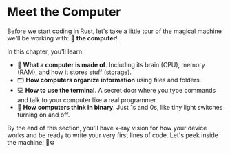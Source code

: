 # Meet the Computer

Before we start coding in Rust, let's take a little tour of the magical machine we'll be working with: 🧠 **the computer**!

In this chapter, you'll learn:

- 🧱 **What a computer is made of**. Including its brain (CPU), memory (RAM), and how it stores stuff (storage).
- 🗂️ **How computers organize information** using files and folders.
- 💻 **How to use the terminal**. A secret door where you type commands and talk to your computer like a real programmer.
- 🔢 **How computers think in binary**. Just 1s and 0s, like tiny light switches turning on and off.

By the end of this section, you'll have x-ray vision for how your device works and be ready to write your very first lines of code. Let's peek inside the machine! 👀⚙️
